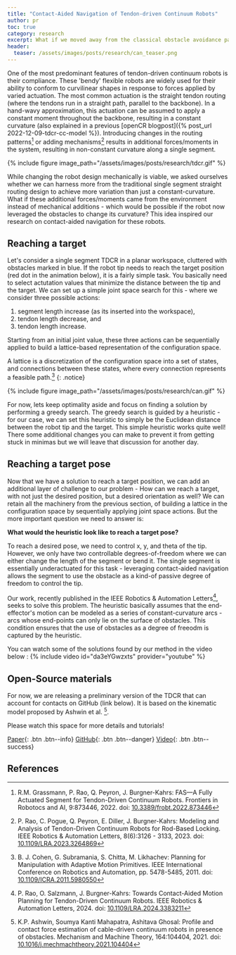```yaml
---
title: "Contact-Aided Navigation of Tendon-driven Continuum Robots"
author: pr
toc: true
category: research
excerpt: What if we moved away from the classical obstacle avoidance paradigm in robotics and allowed continuum robots to leverage contact with the environments?
header:
  teaser: /assets/images/posts/research/can_teaser.png
---
```

One of the most predominant features of tendon-driven continuum robots is their compliance. These 'bendy' flexible robots are widely used for their ability to conform to curvilinear shapes in response to forces applied by varied actuation. The most common actuation is the straight tendon routing (where the tendons run in a straight path, parallel to the backbone). In a hand-wavy approximation, this actuation can be assumed to apply a constant moment throughout the backbone, resulting in a constant curvature (also explained in a previous [openCR blogpost]({% post_url 2022-12-09-tdcr-cc-model %}). Introducing changes in the routing patterns[^1] or adding mechanisms[^2] results in additional forces/moments in the system, resulting in non-constant curvature along a single segment. 

{% include figure image_path="/assets/images/posts/research/tdcr.gif" %}

While changing the robot design mechanically is viable, we asked ourselves whether we can harness more from the traditional single segment straight routing design to achieve more variation than just a constant-curvature. What if these additional forces/moments came from the environment instead of mechanical additions - which would be possible if the robot now leveraged the obstacles to change its curvature? This idea inspired our research on contact-aided navigation for these robots. 

## Reaching a target

Let's consider a single segment TDCR in a planar workspace, cluttered with obstacles marked in blue. If the robot tip needs to reach the target position (red dot in the animation below), it is a fairly simple task. You basically need to select actutation values that minimize the distance between the tip and the target. We can set up a simple joint space search for this - where we consider three possible actions: 
1. segment length increase (as its inserted into the workspace), 
2. tendon length decrease, and 
3. tendon length increase. 

Starting from an initial joint value, these three actions can be sequentially applied to build a lattice-based representation of the configuration space. 

A lattice is a discretization of the configuration space into a set of states, and connections between these states, where every connection represents a feasible path.[^3]
{: .notice}

{% include figure image_path="/assets/images/posts/research/can.gif" %}

For now, lets keep optimality aside and focus on finding a solution by performing a greedy search. The greedy search is guided by a heuristic - for our case, we can set this heuristic to simply be the Euclidean distance between the robot tip and the target. This simple heuristic works quite well! There some additional changes you can make to prevent it from getting stuck in minimas but we will leave that discussion for another day. 


## Reaching a target pose
Now that we have a solution to reach a target position, we can add an additional layer of challenge to our problem - How can we reach a target, with not just the desired position, but a desired orientation as well? We can retain all the machinery from the previous section, of building a lattice in the configuration space by sequentially applying joint space actions. But the more important question we need to answer is:

**What would the heuristic look like to reach a target pose?**

To reach a desired pose, we need to control x, y, and theta of the tip. However, we only have two controllable degrees-of-freedom where we can either change the length of the segment or bend it. The single segment is essentially underactuated for this task - leveraging contact-aided navigation allows the segment to use the obstacle as a kind-of passive degree of freedom to control the tip.

Our work, recently published in the IEEE Robotics & Automation Letters[^4], seeks to solve this problem. The heuristic basically assumes that the end-effector's motion can be modeled as a series of constant-curvature arcs - arcs whose end-points can only lie on the surface of obstacles. This condition ensures that the use of obstacles as a degree of freeodm is captured by the heuristic. 

You can watch some of the solutions found by our method in the video below : 
{% include video id="da3eYGwzxts" provider="youtube" %}

## Open-Source materials
For now, we are releasing a preliminary version of the TDCR that can account for contacts on GitHub (link below). It is based on the kinematic model proposed by Ashwin et al. [^5].

Please watch this space for more details and tutorials!

[Paper](https://arxiv.org/pdf/2402.14175){: .btn .btn--info} 
[GitHub](https://github.com/ContinuumRoboticsLab/OpenTDCRContactModel){: .btn .btn--danger} 
[Video](https://youtu.be/da3eYGwzxts){: .btn .btn--success}

## References
[^1]: R.M. Grassmann, P. Rao, Q. Peyron, J. Burgner-Kahrs: FAS—A Fully Actuated Segment for Tendon-Driven Continuum Robots. Frontiers in Robotocs and AI, 9:873446, 2022. doi: [10.3389/frobt.2022.873446](https://doi.org/10.3389/frobt.2022.873446)
[^2]: P. Rao, C. Pogue, Q. Peyron, E. Diller, J. Burgner-Kahrs: Modeling and Analysis of Tendon-Driven Continuum Robots for Rod-Based Locking. IEEE Robotics & Automation Letters, 8(6):3126 - 3133, 2023. doi: [10.1109/LRA.2023.3264869](https://doi.org/10.1109/LRA.2023.3264869)
[^3]: B. J. Cohen, G. Subramania, S. Chitta, M. Likhachev: Planning for Manipulation with Adaptive Motion Primitives.  IEEE International Conference on Robotics and Automation, pp. 5478-5485, 2011. doi: [10.1109/ICRA.2011.5980550](https://doi.org/10.1109/ICRA.2011.5980550)
[^4]: P. Rao, O. Salzmann, J. Burgner-Kahrs: Towards Contact-Aided Motion Planning for Tendon-Driven Continuum Robots. IEEE Robotics & Automation Letters, 2024. doi: [10.1109/LRA.2024.3383211](https://doi.org/10.1109/LRA.2024.3383211)
[^5]: K.P. Ashwin, Soumya Kanti Mahapatra, Ashitava Ghosal: Profile and contact force estimation of cable-driven continuum robots in presence of obstacles. Mechanism and Machine Theory, 164:104404, 2021. doi: [10.1016/j.mechmachtheory.2021.104404](https://doi.org/10.1016/j.mechmachtheory.2021.104404)